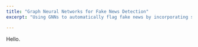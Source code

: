 ```yaml
---
title: "Graph Neural Networks for Fake News Detection"
excerpt: "Using GNNs to automatically flag fake news by incorporating social network information."

---
```


Hello.
